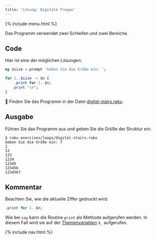 ```yaml
---
title: 'Lösung: Digitale Treppe'
---
```


{% include menu.html %}

Das Programm verwendet zwei Schleifen und zwei Bereiche.

## Code

Hier ist eine der möglichen Lösungen:

```raku
my $size = prompt 'Geben Sie die Größe ein: ';

for 1..$size -> $n {
    .print for 1..$n;
    print "\n";
}
```

🦋 Finden Sie das Programm in der Datei [digital-stairs.raku](https://github.com/ash/raku-course/blob/master/exercises/loops/digital-stairs.raku).

## Ausgabe

Führen Sie das Programm aus und geben Sie die Größe der Struktur ein:

```console
$ raku exercises/loops/digital-stairs.raku
Geben Sie die Größe ein: 7
1
12
123
1234
12345
123456
1234567
```

## Kommentar

Beachten Sie, wie die aktuelle Ziffer gedruckt wird:

```raku
.print for 1..$n;
```

Wie bei `say` kann die Routine `print` als Methode aufgerufen werden. In diesem Fall wird sie auf der [Themenvariablen](/de/essentials/loops/topic) `$_` aufgerufen.

{% include nav.html %}